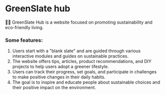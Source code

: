 # GreenSlate hub

🙋‍♀️  GreenSlate Hub is a website focused on promoting sustainability and eco-friendly living.
### Some features:
   1. Users start with a "blank slate" and are guided through various interactive modules and guides on sustainable practices.
   2. The website offers tips, articles, product recommendations, and DIY projects to help users adopt a greener lifestyle.
   3. Users can track their progress, set goals, and participate in challenges to make positive changes in their daily habits.
   4. The goal is to inspire and educate people about sustainable choices and their positive impact on the environment.
